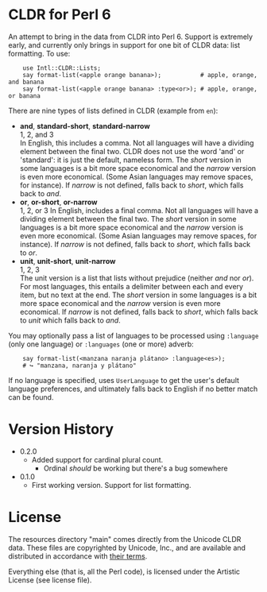 # CLDR for Perl 6

An attempt to bring in the data from CLDR into Perl 6.  Support is extremely
early, and currently only brings in support for one bit of CLDR data:
list formatting.   To use:

```perl6
    use Intl::CLDR::Lists;
    say format-list(<apple orange banana>);           # apple, orange, and banana
    say format-list(<apple orange banana> :type<or>); # apple, orange, or banana
```

There are nine types of lists defined in CLDR (example from `en`):

  * **and**, **standard-short**, **standard-narrow**   
  1, 2, and 3  
  In English, this includes a comma.  Not all languages will have a dividing element
  between the final two.  CLDR does not use the word 'and' or 'standard': it is
  just the default, nameless form.  The *short* version in some languages
  is a bit more space economical and the *narrow* version is even more
  economical.  (Some Asian languages may remove spaces, for instance).  If
  *narrow* is not defined, falls back to *short*, which falls back to *and*.
  * **or**, **or-short**, **or-narrow**   
  1, 2, or 3
  In English, includes a final comma.  Not all languages will have a dividing
  element between the final two.  The *short* version in some languages
  is a bit more space economical and the *narrow* version is even more
  economical.  (Some Asian languages may remove spaces, for instance).  If
  *narrow* is not defined, falls back to *short*, which falls back to *or*.
  * **unit**, **unit-short**, **unit-narrow**  
  1, 2, 3  
  The unit version is a list that lists without prejudice (neither *and* nor *or*).  
  For most languages, this entails a delimiter between each and every item, but
  no text at the end.  The *short* version in some languages
  is a bit more space economical and the *narrow* version is even more
  economical. If *narrow* is not defined, falls back to *short*, which falls
  back to *unit* which falls back to *and*.

You may optionally pass a list of languages to be processed using `:language`
(only one language) or `:languages` (one or more) adverb:

```perl6
    say format-list(<manzana naranja plátano> :language<es>);
    # ↪︎ "manzana, naranja y plátano"
```

If no language is specified, uses `UserLanguage` to get the user's default
language preferences, and ultimately falls back to English if no better match
can be found.

# Version History
  * 0.2.0  
    * Added support for cardinal plural count.
      * Ordinal *should* be working but there's a bug somewhere
  * 0.1.0  
    * First working version.  Support for list formatting.  

# License

The resources directory "main" comes directly from the Unicode CLDR data.
These files are copyrighted by Unicode, Inc., and are available and distributed
in accordance with [their terms](http://www.unicode.org/copyright.html).

Everything else (that is, all the Perl code), is licensed under the Artistic License (see license file).
